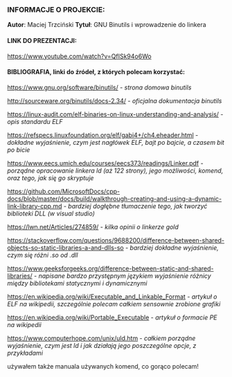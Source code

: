 ### INFORMACJE O PROJEKCIE:

**Autor**: Maciej Trzciński
**Tytuł**: GNU Binutils i wprowadzenie do linkera

#### LINK DO PREZENTACJI:

https://www.youtube.com/watch?v=QfISk94o6Wo

#### BIBLIOGRAFIA, linki do źródeł, z których polecam korzystać:

https://www.gnu.org/software/binutils/ - *strona domowa binutils*

http://sourceware.org/binutils/docs-2.34/ - *oficjalna dokumentacja binutils*

https://linux-audit.com/elf-binaries-on-linux-understanding-and-analysis/ - *opis standardu ELF*

https://refspecs.linuxfoundation.org/elf/gabi4+/ch4.eheader.html - *dokładne wyjaśnienie, czym jest nagłówek ELF, bajt po bajcie, a czasem bit po bicie*

https://www.eecs.umich.edu/courses/eecs373/readings/Linker.pdf - *porządne opracowanie linkera ld (aż 122 strony), jego możliwości, komend, oraz tego, jak się go skryptuje*

https://github.com/MicrosoftDocs/cpp-docs/blob/master/docs/build/walkthrough-creating-and-using-a-dynamic-link-library-cpp.md - *bardziej dogłębne tłumaczenie tego, jak tworzyć biblioteki DLL (w visual studio)*

https://lwn.net/Articles/274859/ - *kilka opinii o linkerze gold*

https://stackoverflow.com/questions/9688200/difference-between-shared-objects-so-static-libraries-a-and-dlls-so - *bardziej dokładne wyjaśnienie, czym się różni .so od .dll*

https://www.geeksforgeeks.org/difference-between-static-and-shared-libraries/ - *napisane bardzo przystępnym językiem wyjaśnienie różnicy między bibliotekami statycznymi i dynamicznymi*

https://en.wikipedia.org/wiki/Executable_and_Linkable_Format - *artykuł o ELF na wikipedii, szczególnie polecam całkiem sensownie zrobione grafiki*

https://en.wikipedia.org/wiki/Portable_Executable - *artykuł o formacie PE na wikipedii*

https://www.computerhope.com/unix/uld.htm - *całkiem porządne wyjaśnienie, czym jest ld i jak działają jego poszczególne opcje, z przykładami*


używałem także manuala używanych komend, co gorąco polecam!
